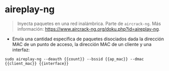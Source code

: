 # aireplay-ng

> Inyecta paquetes en una red inalámbrica.
> Parte de `aircrack-ng`.
> Más información: <https://www.aircrack-ng.org/doku.php?id=aireplay-ng>.

- Envía una cantidad específica de paquetes disociados dada la dirección MAC de un punto de acceso, la dirección MAC de un cliente y una interfaz:

`sudo aireplay-ng --deauth {{count}} --bssid {{ap_mac}} --dmac {{client_mac}} {{interface}}`
